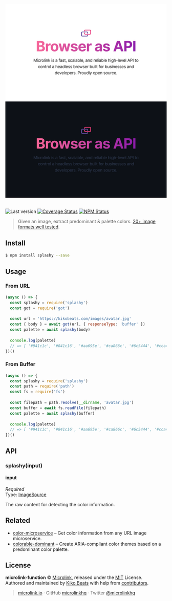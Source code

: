 <div align="center">
  <img src="https://github.com/microlinkhq/cdn/raw/master/dist/logo/banner.png#gh-light-mode-only" alt="microlink logo">
  <img src="https://github.com/microlinkhq/cdn/raw/master/dist/logo/banner-dark.png#gh-dark-mode-only" alt="microlink logo">
  <br>
  <br>
</div>

![Last version](https://img.shields.io/github/tag/microlinkhq/splashy.svg?style=flat-square)
[![Coverage Status](https://img.shields.io/coveralls/microlinkhq/splashy.svg?style=flat-square)](https://coveralls.io/github/microlinkhq/splashy)
[![NPM Status](https://img.shields.io/npm/dm/splashy.svg?style=flat-square)](https://www.npmjs.org/package/splashy)

> Given an image, extract predominant & palette colors. [20+ image formats well tested](https://github.com/microlinkhq/splashy/tree/master/test/fixtures).

## Install

```bash
$ npm install splashy --save
```

## Usage

### From URL

```js
(async () => {
  const splashy = require('splashy')
  const got = require('got')

  const url = 'https://kikobeats.com/images/avatar.jpg'
  const { body } = await got(url, { responseType: 'buffer' })
  const palette = await splashy(body)

  console.log(palette)
  // => [ '#941c1c', '#841c16', '#aa695e', '#ca866c', '#6c5444', '#cca4a4' ]
})()
```

### From Buffer

```js
(async () => {
  const splashy = require('splashy')
  const path = require('path')
  const fs = require('fs')

  const filepath = path.resolve(__dirname, 'avatar.jpg')
  const buffer = await fs.readFile(filepath)
  const palette = await splashy(buffer)

  console.log(palette)
  // => [ '#941c1c', '#841c16', '#aa695e', '#ca866c', '#6c5444', '#cca4a4' ]
})()
```

## API

### splashy(input)

#### input

*Required*<br>
Type: [ImageSource](https://github.com/akfish/node-vibrant#imagesource)

The raw content for detecting the color information.

## Related

- [color-microservice](https://github.com/Kikobeats/color-microservice) – Get color information from any URL image microservice.
- [colorable-dominant](https://github.com/Kikobeats/colorable-dominant) – Create ARIA-compliant color themes based on a predominant color palette.

## License

**microlink-function** © [Microlink](https://microlink.io), released under the [MIT](https://github.com/microlink/microlink-function/blob/master/LICENSE.md) License.<br>
Authored and maintained by [Kiko Beats](https://kikobeats.com) with help from [contributors](https://github.com/microlink/microlink-function/contributors).

> [microlink.io](https://microlink.io) · GitHub [microlinkhq](https://github.com/microlinkhq) · Twitter [@microlinkhq](https://twitter.com/microlinkhq)


